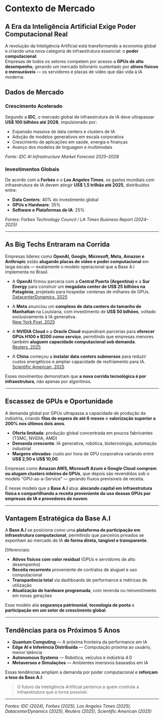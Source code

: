 # Contexto de Mercado

## A Era da Inteligência Artificial Exige Poder Computacional Real

A revolução da Inteligência Artificial está transformando a economia global e criando uma nova categoria de infraestrutura essencial: o **poder computacional**.  
Empresas de todos os setores competem por acesso a **GPUs de alto desempenho**, gerando um mercado bilionário sustentado por **ativos físicos e mensuráveis** — os servidores e placas de vídeo que dão vida à IA moderna.

## Dados de Mercado

### Crescimento Acelerado

Segundo a **IDC**, o mercado global de infraestrutura de IA deve ultrapassar **US$ 100 bilhões até 2028**, impulsionado por:

- Expansão massiva de data centers e clusters de IA  
- Adoção de modelos generativos em escala corporativa  
- Crescimento de aplicações em saúde, energia e finanças  
- Avanço dos modelos de linguagem e multimodais  

*Fonte: IDC AI Infrastructure Market Forecast 2025–2028*

### Investimentos Globais

De acordo com a **Forbes** e o **Los Angeles Times**, os gastos mundiais com infraestrutura de IA devem atingir **US$ 1,5 trilhão até 2025**, distribuídos entre:

- **Data Centers**: 40% do investimento global  
- **GPUs e Hardware**: 35%  
- **Software e Plataformas de IA**: 25%

*Fontes: Forbes Technology Council / LA Times Business Report (2024–2025)*

---

## As Big Techs Entraram na Corrida

Empresas líderes como **OpenAI, Google, Microsoft, Meta, Amazon e Anthropic** estão **alugando placas de vídeo e poder computacional** em larga escala — exatamente o modelo operacional que a Base A.I implementa no Brasil.

- A **OpenAI** firmou parceria com a **Central Puerto (Argentina)** e a **Sur Energy** para construir um **megadata center de US$ 25 bilhões na Patagônia**, projetado para hospedar centenas de milhares de GPUs.  
  [DatacenterDynamics, 2025](https://www.datacenterdynamics.com/en/news/openai-plans-500mw-data-center-in-argentina/)

- A **Meta** anunciou um **complexo de data centers do tamanho de Manhattan** na Louisiana, com investimento de **US$ 50 bilhões**, voltado exclusivamente à IA generativa.  
  [New York Post, 2025](https://nypost.com/2025/08/26/business/trump-announces-mark-zuckerbergs-meta-planning-to-spend-50b-on-manhattan-sized-ai-data-center-in-louisiana/)

- A **NVIDIA Cloud** e a **Oracle Cloud** expandiram parcerias para **oferecer GPUs H100 e B200 como serviço**, permitindo que empresas menores também **aluguem capacidade computacional sob demanda**.  
  [Reuters, 2025](https://www.reuters.com/business/nvidia-oracle-expand-ai-infrastructure-partnership-2025-06-11/)

- A **China** começou a **instalar data centers submersos** para reduzir custos energéticos e ampliar capacidade de resfriamento para IA.  
  [Scientific American, 2025](https://www.scientificamerican.com/article/china-powers-ai-boom-with-undersea-data-centers/)

Esses movimentos demonstram que **a nova corrida tecnológica é por infraestrutura**, não apenas por algoritmos.

---

## Escassez de GPUs e Oportunidade

A demanda global por GPUs ultrapassa a capacidade de produção da indústria, criando **filas de espera de até 6 meses** e **valorização superior a 200% nos últimos dois anos**.

- **Oferta limitada**: produção global concentrada em poucos fabricantes (TSMC, NVIDIA, AMD)  
- **Demanda crescente**: IA generativa, robótica, biotecnologia, automação industrial  
- **Margens elevadas**: custo por hora de GPU corporativa variando entre **US$ 2,50 e US$ 10,00**

Empresas como **Amazon AWS, Microsoft Azure e Google Cloud** **compram ou alugam clusters inteiros de GPUs**, que depois são revendidos sob o modelo “GPU-as-a-Service” — gerando fluxos previsíveis de receita.

É nesse modelo que a **Base A.I** atua: **alocando capital em infraestrutura física e compartilhando a receita proveniente do uso dessas GPUs por empresas de IA e provedores de nuvem**.

---

## Vantagem Estratégica da Base A.I

A **Base A.I** se posiciona como uma **plataforma de participação em infraestrutura computacional**, permitindo que parceiros privados se exponham ao mercado de IA **de forma direta, tangível e transparente**.

Diferenciais:
- **Ativos físicos com valor residual** (GPUs e servidores de alto desempenho)  
- **Receita recorrente** proveniente de contratos de aluguel e uso computacional  
- **Transparência total** via dashboards de performance e métricas de utilização  
- **Atualização de hardware programada**, com revenda ou reinvestimento em novas gerações  

Esse modelo alia **segurança patrimonial**, **tecnologia de ponta** e **participação em um setor de crescimento global**.

---

## Tendências para os Próximos 5 Anos

- **Quantum Computing** — A próxima fronteira da performance em IA  
- **Edge AI e Inferência Distribuída** — Computação próxima ao usuário, menor latência  
- **Autonomous Systems** — Robótica, veículos e indústria 4.0  
- **Metaversos e Simulações** — Ambientes imersivos baseados em IA  

Essas tendências ampliam a demanda por poder computacional e **reforçam a tese da Base A.I**:  
> O futuro da Inteligência Artificial pertence a quem controla a infraestrutura que a torna possível.

---

*Fontes: IDC (2024), Forbes (2025), Los Angeles Times (2025), DatacenterDynamics (2025), Reuters (2025), Scientific American (2025)*

